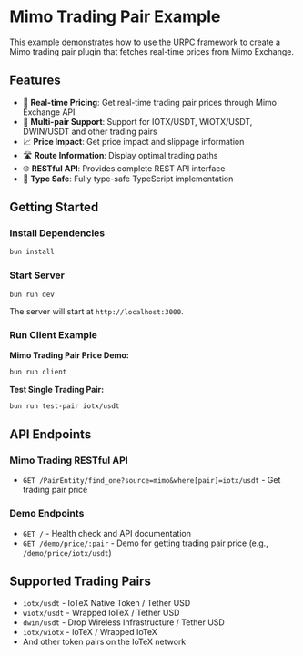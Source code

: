 # Mimo Trading Pair Example

This example demonstrates how to use the URPC framework to create a Mimo trading pair plugin that fetches real-time prices from Mimo Exchange.

## Features

- 💱 **Real-time Pricing**: Get real-time trading pair prices through Mimo Exchange API
- 🔄 **Multi-pair Support**: Support for IOTX/USDT, WIOTX/USDT, DWIN/USDT and other trading pairs
- 📈 **Price Impact**: Get price impact and slippage information
- 🛣️ **Route Information**: Display optimal trading paths
- 🌐 **RESTful API**: Provides complete REST API interface
- 🚀 **Type Safe**: Fully type-safe TypeScript implementation

## Getting Started

### Install Dependencies
```bash
bun install
```

### Start Server
```bash
bun run dev
```

The server will start at `http://localhost:3000`.

### Run Client Example

**Mimo Trading Pair Price Demo:**
```bash
bun run client
```

**Test Single Trading Pair:**
```bash
bun run test-pair iotx/usdt
```

## API Endpoints

### Mimo Trading RESTful API
- `GET /PairEntity/find_one?source=mimo&where[pair]=iotx/usdt` - Get trading pair price

### Demo Endpoints
- `GET /` - Health check and API documentation
- `GET /demo/price/:pair` - Demo for getting trading pair price (e.g., `/demo/price/iotx/usdt`)

## Supported Trading Pairs

- `iotx/usdt` - IoTeX Native Token / Tether USD
- `wiotx/usdt` - Wrapped IoTeX / Tether USD  
- `dwin/usdt` - Drop Wireless Infrastructure / Tether USD
- `iotx/wiotx` - IoTeX / Wrapped IoTeX
- And other token pairs on the IoTeX network